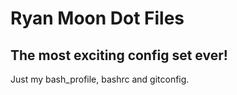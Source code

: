 # Ryan Moon Dot Files

## The most exciting config set ever! 



Just my bash_profile, bashrc and gitconfig.



